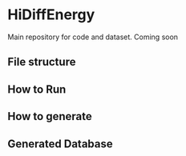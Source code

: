 # HiDiffEnergy

Main repository for code and dataset. Coming soon

## File structure

## How to Run

## How to generate

## Generated Database
